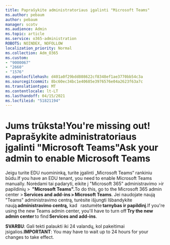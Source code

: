 ```yaml
---
title: Paprašykite administratoriaus įgalinti "Microsoft Teams"
ms.author: pebaum
author: pebaum
manager: scotv
ms.audience: Admin
ms.topic: article
ms.service: o365-administration
ROBOTS: NOINDEX, NOFOLLOW
localization_priority: Normal
ms.collection: Adm_O365
ms.custom:
- "9000067"
- "2660"
- "1576"
ms.openlocfilehash: d401a0f29bdd808622cf8348ef1ae3770bb54c3a
ms.sourcegitcommit: 8bc60ec34bc1e40685e3976576e04a2623f63a7c
ms.translationtype: MT
ms.contentlocale: lt-LT
ms.lasthandoff: 04/15/2021
ms.locfileid: "51821194"
---
```

# <a name="youre-missing-out-ask-your-admin-to-enable-microsoft-teams"></a><span data-ttu-id="21338-102">Jums trūksta!</span><span class="sxs-lookup"><span data-stu-id="21338-102">You're missing out!</span></span> <span data-ttu-id="21338-103">Paprašykite administratoriaus įgalinti "Microsoft Teams"</span><span class="sxs-lookup"><span data-stu-id="21338-103">Ask your admin to enable Microsoft Teams</span></span>

<span data-ttu-id="21338-104">Jeigu turite EDU nuomininką, turite įgalinti „Microsoft Teams“ rankiniu būdu.</span><span class="sxs-lookup"><span data-stu-id="21338-104">If you have an EDU tenant, you need to enable Microsoft Teams manually.</span></span> <span data-ttu-id="21338-105">Norėdami tai padaryti, eikite į "Microsoft 365" administravimo >ir papildinių >  **"Microsoft Teams".**</span><span class="sxs-lookup"><span data-stu-id="21338-105">To do this, go to the Microsoft 365 admin center > **Services and add-ins > Microsoft Teams**.</span></span> <span data-ttu-id="21338-106">Jei naudojate naują "Teams" administravimo centrą, turėsite išjungti Išbandykite naują **administravimo centrą,** kad   rastumėte **tarnybas ir papildinį**.</span><span class="sxs-lookup"><span data-stu-id="21338-106">If you're using the new Teams admin center, you'll have to turn off **Try the new admin center** to find **Services and add-ins**.</span></span> 

<span data-ttu-id="21338-107">**SVARBU**: Gali tekti palaukti iki 24 valandų, kol pakeitimai įsigalios.</span><span class="sxs-lookup"><span data-stu-id="21338-107">**IMPORTANT**: You may have to wait up to 24 hours for your changes to take effect.</span></span>